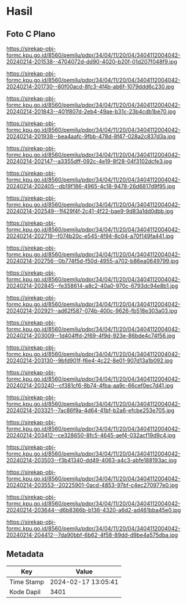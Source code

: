 # Hasil

## Foto C Plano

https://sirekap-obj-formc.kpu.go.id/8560/pemilu/pdpr/34/04/11/20/04/3404112004042-20240214-201538--4704072d-dd90-4020-b20f-01d207f048f9.jpg

https://sirekap-obj-formc.kpu.go.id/8560/pemilu/pdpr/34/04/11/20/04/3404112004042-20240214-201730--80f00acd-8fc3-4f4b-ab6f-1079ddd6c230.jpg

https://sirekap-obj-formc.kpu.go.id/8560/pemilu/pdpr/34/04/11/20/04/3404112004042-20240214-201843--401f807d-2eb4-49ae-b31c-23b4cdb1be70.jpg

https://sirekap-obj-formc.kpu.go.id/8560/pemilu/pdpr/34/04/11/20/04/3404112004042-20240214-201938--bea4aafc-9fbb-478d-8f47-028a2c837d3a.jpg

https://sirekap-obj-formc.kpu.go.id/8560/pemilu/pdpr/34/04/11/20/04/3404112004042-20240214-202147--a3355dff-092c-4e19-8f28-04f3102dcfe3.jpg

https://sirekap-obj-formc.kpu.go.id/8560/pemilu/pdpr/34/04/11/20/04/3404112004042-20240214-202405--db19f186-4965-4c18-9478-26d6817d9f95.jpg

https://sirekap-obj-formc.kpu.go.id/8560/pemilu/pdpr/34/04/11/20/04/3404112004042-20240214-202549--1f429f4f-2c41-4f22-bae9-9d83a1dd0dbb.jpg

https://sirekap-obj-formc.kpu.go.id/8560/pemilu/pdpr/34/04/11/20/04/3404112004042-20240214-202719--f074b20c-e545-4f94-8c04-a70f149fa441.jpg

https://sirekap-obj-formc.kpu.go.id/8560/pemilu/pdpr/34/04/11/20/04/3404112004042-20240214-202756--0b774f5d-f50d-4955-a702-b86ea0649799.jpg

https://sirekap-obj-formc.kpu.go.id/8560/pemilu/pdpr/34/04/11/20/04/3404112004042-20240214-202845--fe358614-a8c2-40a0-970c-6793dc94e8b1.jpg

https://sirekap-obj-formc.kpu.go.id/8560/pemilu/pdpr/34/04/11/20/04/3404112004042-20240214-202921--ad62f587-074b-400c-9626-fb518e303a03.jpg

https://sirekap-obj-formc.kpu.go.id/8560/pemilu/pdpr/34/04/11/20/04/3404112004042-20240214-203009--1d404ffd-2f69-4f9d-923e-86bde4c74f56.jpg

https://sirekap-obj-formc.kpu.go.id/8560/pemilu/pdpr/34/04/11/20/04/3404112004042-20240214-203130--9bfd901f-f6e4-4c22-8e01-907d13a1b092.jpg

https://sirekap-obj-formc.kpu.go.id/8560/pemilu/pdpr/34/04/11/20/04/3404112004042-20240214-203240--cf381cf6-8b74-4fba-aa9c-66cef0ec7d41.jpg

https://sirekap-obj-formc.kpu.go.id/8560/pemilu/pdpr/34/04/11/20/04/3404112004042-20240214-203321--7ac86f9a-4d64-41bf-b2a6-efcbe253e705.jpg

https://sirekap-obj-formc.kpu.go.id/8560/pemilu/pdpr/34/04/11/20/04/3404112004042-20240214-203412--ce328650-8fc5-4645-aef4-032acf19d9c4.jpg

https://sirekap-obj-formc.kpu.go.id/8560/pemilu/pdpr/34/04/11/20/04/3404112004042-20240214-203503--f3b41340-dd49-4063-a4c3-abfe188193ac.jpg

https://sirekap-obj-formc.kpu.go.id/8560/pemilu/pdpr/34/04/11/20/04/3404112004042-20240214-203553--20225901-0acd-4853-97bf-c4ec270977e0.jpg

https://sirekap-obj-formc.kpu.go.id/8560/pemilu/pdpr/34/04/11/20/04/3404112004042-20240214-203644--d6b8366b-b136-4320-a6d2-ad461bba45e0.jpg

https://sirekap-obj-formc.kpu.go.id/8560/pemilu/pdpr/34/04/11/20/04/3404112004042-20240214-204412--7da90bbf-6b62-4f58-89dd-d9be4a575dba.jpg


## Metadata

| Key        | Value               |
| ---------- | ------------------- |
| Time Stamp | 2024-02-17 13:05:41 |
| Kode Dapil | 3401                |




